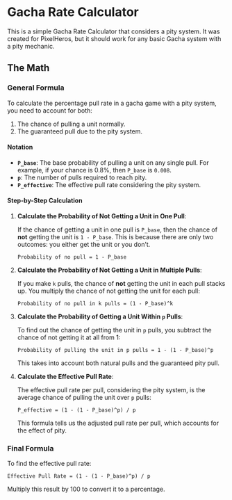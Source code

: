 # Gacha Rate Calculator

This is a simple Gacha Rate Calculator that considers a pity system. It was created for PixelHeros, but it should work for any basic Gacha system with a pity mechanic.

## The Math

### General Formula

To calculate the percentage pull rate in a gacha game with a pity system, you need to account for both:

1. The chance of pulling a unit normally.
2. The guaranteed pull due to the pity system.

#### Notation

- **`P_base`**: The base probability of pulling a unit on any single pull. For example, if your chance is 0.8%, then `P_base` is `0.008`.
- **`p`**: The number of pulls required to reach pity.
- **`P_effective`**: The effective pull rate considering the pity system.

#### Step-by-Step Calculation

1. **Calculate the Probability of Not Getting a Unit in One Pull**:

    If the chance of getting a unit in one pull is `P_base`, then the chance of **not** getting the unit is `1 - P_base`. This is because there are only two outcomes: you either get the unit or you don’t.

     ```Probability of no pull = 1 - P_base```

2. **Calculate the Probability of Not Getting a Unit in Multiple Pulls**:

    If you make `k` pulls, the chance of **not** getting the unit in each pull stacks up. You multiply the chance of not getting the unit for each pull:

     ```Probability of no pull in k pulls = (1 - P_base)^k```


3. **Calculate the Probability of Getting a Unit Within `p` Pulls**:

    To find out the chance of getting the unit in `p` pulls, you subtract the chance of not getting it at all from 1:


      ```Probability of pulling the unit in p pulls = 1 - (1 - P_base)^p```


    This takes into account both natural pulls and the guaranteed pity pull.

4. **Calculate the Effective Pull Rate**:

    The effective pull rate per pull, considering the pity system, is the average chance of pulling the unit over `p` pulls:


     ```P_effective = (1 - (1 - P_base)^p) / p```


    This formula tells us the adjusted pull rate per pull, which accounts for the effect of pity.

### Final Formula

To find the effective pull rate:

    Effective Pull Rate = (1 - (1 - P_base)^p) / p


Multiply this result by 100 to convert it to a percentage.
